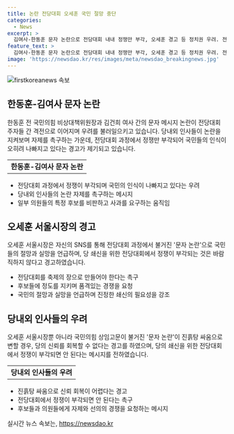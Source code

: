 ```yaml
---
title: 논란 전당대회 오세훈 국민 절망 중단
categories:
  - News
excerpt: >
  김여사-한동훈 문자 논란으로 전당대회 내내 정쟁만 부각, 오세훈 경고 등 정치권 우려. 전당대회를 축제의 장으로 만들라는 지도부의 촉구에도 논쟁 여전. 후보들은 선의의 경쟁과 자제를 요청하는 등 정치권의 긴장 고조. 클릭유도-정치권의 불안한 분위기가 흐르는 전당대회, 후보들의 갈등과 지도부의 경고 속에서 어떤 전망을 보여줄까?
feature_text: >
  김여사-한동훈 문자 논란으로 전당대회 내내 정쟁만 부각, 오세훈 경고 등 정치권 우려. 전당대회를 축제의 장으로 만들라는 지도부의 촉구에도 논쟁 여전. 후보들은 선의의 경쟁과 자제를 요청하는 등 정치권의 긴장 고조. 클릭유도-정치권의 불안한 분위기가 흐르는 전당대회, 후보들의 갈등과 지도부의 경고 속에서 어떤 전망을 보여줄까?
image: 'https://newsdao.kr/res/images/meta/newsdao_breakingnews.jpg'
---
```


<p><img src="https://newsdao.kr/res/images/meta/newsdao_breakingnews.jpg" alt="firstkoreanews 속보" /></p>

<h2 data-ke-size="size26">한동훈-김여사 문자 논란</h2>

<p data-ke-size="size16">한동훈 전 국민의힘 비상대책위원장과 김건희 여사 간의 문자 메시지 논란이 전당대회 주자들 간 격전으로 이어지며 우려를 불러일으키고 있습니다. 당내외 인사들이 논란을 지켜보며 자제를 촉구하는 가운데, 전당대회 과정에서 정쟁만 부각되어 국민들의 인식이 오히려 나빠지고 있다는 경고가 제기되고 있습니다.</p>

<table>
  <tr>
    <td style="text-align: center; height: 17px;"><b>한동훈-김여사 문자 논란</b></td>
  </tr>
</table>

<ul>
  <li>전당대회 과정에서 정쟁이 부각되며 국민의 인식이 나빠지고 있다는 우려</li>
  <li>당내외 인사들의 논란 자제를 촉구하는 메시지</li>
  <li>일부 의원들의 특정 후보를 비판하고 사과를 요구하는 움직임</li>
</ul>

<h2 data-ke-size="size26">오세훈 서울시장의 경고</h2>

<p data-ke-size="size16">오세훈 서울시장은 자신의 SNS를 통해 전당대회 과정에서 불거진 '문자 논란'으로 국민들의 절망과 실망을 언급하며, 당 쇄신을 위한 전당대회에서 정쟁이 부각되는 것은 바람직하지 않다고 경고하였습니다.</p>

<ul>
  <li>전당대회를 축제의 장으로 만들어야 한다는 촉구</li>
  <li>후보들에 정도를 지키며 품격있는 경쟁을 요청</li>
  <li>국민의 절망과 실망을 언급하며 진정한 쇄신의 필요성을 강조</li>
</ul>

<h2 data-ke-size="size26">당내외 인사들의 우려</h2>

<p data-ke-size="size16">오세훈 서울시장뿐 아니라 국민의힘 상임고문이 불거진 '문자 논란'이 진흙탕 싸움으로 변할 경우, 당의 신뢰를 회복할 수 없다는 경고를 하였으며, 당의 쇄신을 위한 전당대회에서 정쟁이 부각되면 안 된다는 메시지를 전하였습니다.</p>

<table>
  <tr>
    <td style="text-align: center; height: 17px;"><b>당내외 인사들의 우려</b></td>
  </tr>
</table>

<ul>
  <li>진흙탕 싸움으로 신뢰 회복이 어렵다는 경고</li>
  <li>전당대회에서 정쟁이 부각되면 안 된다는 촉구</li>
  <li>후보들과 의원들에게 자제와 선의의 경쟁을 요청하는 메시지</li>
</ul>
실시간 뉴스 속보는, <a href="https://newsdao.kr" rel="dofollow">https://newsdao.kr</a>


